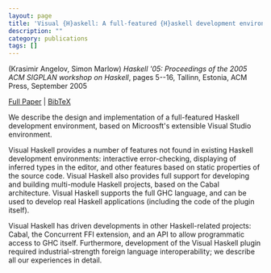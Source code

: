 ```yaml
---
layout: page
title: 'Visual {H}askell: A full-featured {H}askell development environment'
description: ""
category: publications
tags: []
---
```

(Krasimir Angelov, Simon Marlow) *Haskell '05: Proceedings of the 2005 ACM SIGPLAN workshop on Haskell*, pages 5--16, Tallinn, Estonia, ACM Press, September 2005

<a href="http://simonmar.github.io/bib/papers/vshaskell.pdf">Full Paper</a> | <a href="vshaskell05.bib">BibTeX</a>

We describe the design and implementation of a full-featured Haskell
development environment, based on Microosft's extensible Visual Studio
environment.

Visual Haskell provides a number of features not found in existing
Haskell development environments: interactive error-checking,
displaying of inferred types in the editor, and other features based
on static properties of the source code.  Visual Haskell also provides
full support for developing and building multi-module Haskell projects,
based on the Cabal architecture.  Visual Haskell supports the full GHC
language, and can be used to develop real Haskell applications
(including the code of the plugin itself).

Visual Haskell has driven developments in other Haskell-related
projects: Cabal, the Concurrent FFI extension, and an API to allow
programmatic access to GHC itself.  Furthermore, development of the
Visual Haskell plugin required industrial-strength foreign language
interoperability; we describe all our experiences in detail.
